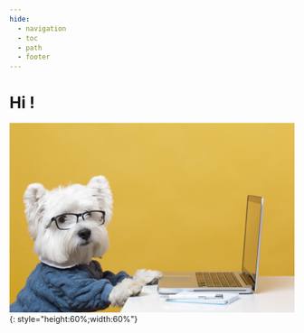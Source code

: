 ```yaml
---
hide:
  - navigation
  - toc
  - path
  - footer
---
```

# Hi !

![dog-foot](assets/images/cute-little-dog-impersonating-business-person.jpg){: style="height:60%;width:60%"}
